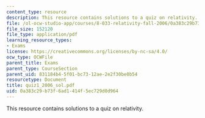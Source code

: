 ```yaml
---
content_type: resource
description: This resource contains solutions to a quiz on relativity.
file: /ol-ocw-studio-app/courses/8-033-relativity-fall-2006/0a383c29b73f6ad1414f5ec729d0d964_quiz1_2006_sol.pdf
file_size: 152120
file_type: application/pdf
learning_resource_types:
- Exams
license: https://creativecommons.org/licenses/by-nc-sa/4.0/
ocw_type: OCWFile
parent_title: Exams
parent_type: CourseSection
parent_uid: 831184b4-5f01-bc73-12ae-2e2f30be0b54
resourcetype: Document
title: quiz1_2006_sol.pdf
uid: 0a383c29-b73f-6ad1-414f-5ec729d0d964
---
```

This resource contains solutions to a quiz on relativity.